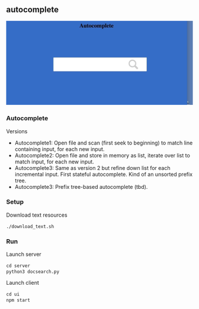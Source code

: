 autocomplete
---
![](./autocomplete.gif)


### Autocomplete
Versions

* Autocomplete1: Open file and scan (first seek to beginning) to match line containing input, for each new input.
* Autocomplete2: Open file and store in memory as list, iterate over list to match input, for each new input.
* Autocomplete3: Same as version 2 but refine down list for each incremental input. First stateful autocomplete. Kind of an unsorted prefix tree.
* Autocomplete3: Prefix tree-based autocomplete (tbd).

### Setup

Download text resources

```
./download_text.sh
```

### Run

Launch server

```
cd server
python3 docsearch.py
```

Launch client

```
cd ui
npm start
```
